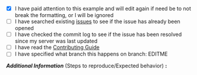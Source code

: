 <!-- remove space and place 'x' mark between square [] brackets or click the checkbox after saving to affirm: -->
- [x] I have paid attention to this example and will edit again if need be to not break the formatting, or I will be ignored
- [ ] I have searched existing [issues](https://github.com/DerpyProjectGroup/topaz/issues) to see if the issue has already been opened
- [ ] I have checked the commit log to see if the issue has been resolved since my server was last updated
- [ ] I have read the [Contributing Guide](https://github.com/DerpyProjectGroup/topaz/blob/release/CONTRIBUTING.md)
- [ ] I have specified what branch this happens on branch: EDITME

**_Additional Information_** (Steps to reproduce/Expected behavior) **:** 
